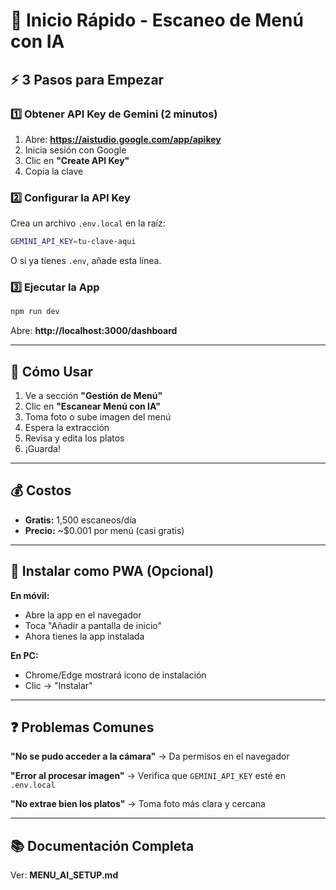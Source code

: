 # 🚀 Inicio Rápido - Escaneo de Menú con IA

## ⚡ 3 Pasos para Empezar

### 1️⃣ Obtener API Key de Gemini (2 minutos)

1. Abre: **https://aistudio.google.com/app/apikey**
2. Inicia sesión con Google
3. Clic en **"Create API Key"**
4. Copia la clave

### 2️⃣ Configurar la API Key

Crea un archivo `.env.local` en la raíz:

```bash
GEMINI_API_KEY=tu-clave-aqui
```

O si ya tienes `.env`, añade esta línea.

### 3️⃣ Ejecutar la App

```bash
npm run dev
```

Abre: **http://localhost:3000/dashboard**

---

## 📸 Cómo Usar

1. Ve a sección **"Gestión de Menú"**
2. Clic en **"Escanear Menú con IA"**
3. Toma foto o sube imagen del menú
4. Espera la extracción
5. Revisa y edita los platos
6. ¡Guarda!

---

## 💰 Costos

- **Gratis:** 1,500 escaneos/día
- **Precio:** ~$0.001 por menú (casi gratis)

---

## 📱 Instalar como PWA (Opcional)

**En móvil:**
- Abre la app en el navegador
- Toca "Añadir a pantalla de inicio"
- Ahora tienes la app instalada

**En PC:**
- Chrome/Edge mostrará icono de instalación
- Clic → "Instalar"

---

## ❓ Problemas Comunes

**"No se pudo acceder a la cámara"**
→ Da permisos en el navegador

**"Error al procesar imagen"**
→ Verifica que `GEMINI_API_KEY` esté en `.env.local`

**"No extrae bien los platos"**
→ Toma foto más clara y cercana

---

## 📚 Documentación Completa

Ver: **MENU_AI_SETUP.md**

